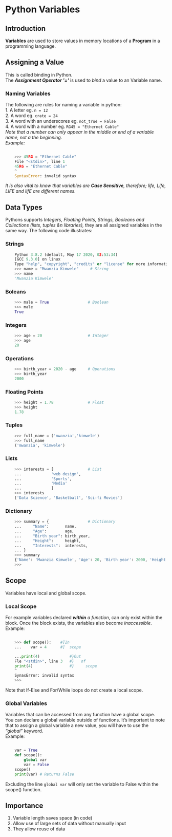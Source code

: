 # Python Variables

## Introduction


**Variables**  are used to store values in memory locations of a **Program** in a programming language. 


## Assigning a Value

This is called binding in Python.\
The _**Assignment Operator '='**_ is used to _bind_ a value to an Variable name.  

### Naming Variables

The following are rules for naming a variable in python:  
    1. A letter eg. `n = 12`  
    2. A word   eg. `crate = 24`  
    3. A word with an underscores eg. `not_true = False`  
    4. A word with a number eg. `RG45 = "Ethernet Cable"`  
        _Note that a number can only appear in the middle or end of a variable name, not a the beginning._  
        _Example:_  

```python

    >>> 45RG = "Ethernet Cable"
    File "<stdin>", line 1
    45RG = "Ethernet Cable"
    ^
    SyntaxError: invalid syntax

```  

_It is also vital to know that variables are **Case Sensitive**, therefore; life, Life, LIFE and lifE are different names._

## Data Types

Pythons supports _Integers, Floating Points, Strings, Booleans and Collections (lists, tuples &n libraries),_ they are all assigned variables in the same way. The following code illustrates:

### Strings

```python
    Python 3.8.2 (default, May 17 2020, 02:53:34)  
    [GCC 9.3.0] on linux
    Type "help", "copyright", "credits" or "license" for more information.
    >>> name = "Mwanzia Kimwele"     # String
    >>> name
    'Mwanzia Kimwele'
```

### Boleans

```python
    >>> male = True                 # Boolean
    >>> male
    True
```

### Integers

```python
    >>> age = 20                    # Integer
    >>> age
    20
```

### Operations  

```python
    >>> birth_year = 2020 - age     # Operations
    >>> birth_year
    2000
```

### Floating Points  

```python
    >>> height = 1.78               # Float
    >>> height
    1.78
```

### Tuples  

```python
    >>> full_name = ('mwanzia','kimwele')
    >>> full_name
    ('mwanzia', 'kimwele')
```

### Lists

```python
    >>> interests = [               # List
    ...             'web design',  
    ...             'Sports',  
    ...             'Media'
    ...             ]  
    >>> interests
    ['Data Science', 'Basketball', 'Sci-fi Movies']
```

### Dictionary

```python
    >>> summary = {                 # Dictionary
    ...     "Name":       name,
    ...     "Age":        age,
    ...     "Birth year": birth_year,
    ...     "Height":     height,
    ...     "Interests":  interests,
    ... }
    >>> summary
    {'Name': 'Mwanzia Kimwele', 'Age': 20, 'Birth year': 2000, 'Height': 1.78, 'Interests': ['Web Design', 'Sports', 'Media']}
    >>>  
```  

## Scope

Variables have local and global scope.  

### Local Scope

For example variables declared _**within** a function_, can only exist within the block. Once the block exists, the variables also become _inaccessible_.  
Example:  

```python

    >>> def scope():    #]In  
    ...    var = 4      #]  scope

    ...print(4)             #}Out
    Fle "<stdin>", line 3   #}   of
    print(4)                #}     scope
    ^
    SynaxError: invalid syntax
    >>>
```

Note that If-Else and For/While loops do not create a local scope.  

### Global Variables

Variables that can be accessed from any function have a global scope.  
You can declare a global variable outside of functions. It’s important to note that to assign a global variable a new value, you will have to use the _“global”_ keyword.  
Example:  

```python

    var = True
    def scope():
        global var
        var = False
    scope()
    print(var) # Returns False

```

Excluding the line `global var` will only set the variable to False within the scope() function.  

## Importance

1. Variable length saves space (in code)
2. Allow use of large sets of data without manually input
3. They allow reuse of data
